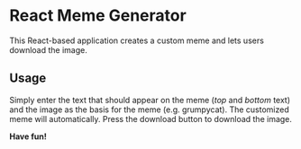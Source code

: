 # React Meme Generator

This React-based application creates a custom meme and lets users download the image.

## Usage

Simply enter the text that should appear on the meme (_top_ and _bottom_ text) and the image as the basis for the meme (e.g. grumpycat). The customized meme will automatically.
Press the download button to download the image.

**Have fun!**
